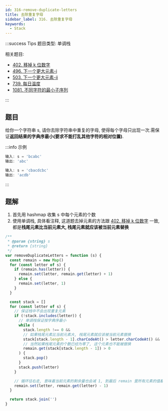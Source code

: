 ```yaml
---
id: 316-remove-duplicate-letters
title: 去除重复字母
sidebar_label: 316. 去除重复字母
keywords:
  - Stack
---
```


:::success Tips
题目类型: 单调栈

相关题目:

- [402. 移掉 k 位数字](/leetcode/medium/402-remove-kdigits)
- [496. 下一个更大元素-i](/leetcode/easy/496-next-greater-element)
- [503. 下一个更大元素-ii](/leetcode/medium/503-next-greater-elements)
- [739. 每日温度](/leetcode/medium/739-daily-temperatures)
- [1081. 不同字符的最小子序列](/leetcode/medium/1081-smallest-subsequence)

:::

## 题目

给你一个字符串 s, 请你去除字符串中重复的字母, 使得每个字母只出现一次.需保证**返回结果的字典序最小(要求不能打乱其他字符的相对位置)**.

:::info 示例

```ts
输入: s = 'bcabc'
输出: 'abc'
```

```ts
输入: s = 'cbacdcbc'
输出: 'acdb'
```

:::

## 题解

1. 首先用 hashmap 收集 s 中每个元素的个数
2. 使用单调栈, 具体看注释, 这道题去掉元素的方法跟 [402. 移掉 k 位数字](/leetcode/medium/402-remove-kdigits) 一致, 都是**栈尾元素比当前元素大, 栈尾元素就应该被当前元素替换**

```ts
/**
 * @param {string} s
 * @return {string}
 */
var removeDuplicateLetters = function (s) {
  const remain = new Map()
  for (const letter of s) {
    if (remain.has(letter)) {
      remain.set(letter, remain.get(letter) + 1)
    } else {
      remain.set(letter, 1)
    }
  }

  const stack = []
  for (const letter of s) {
    // 保证栈中不会出现重复元素
    if (!stack.includes(letter)) {
      // 单调栈保证按字典序最小
      while (
        stack.length !== 0 &&
        // 如果栈尾元素比当前元素大, 栈尾元素就应该被当前元素替换
        stack[stack.length - 1].charCodeAt() > letter.charCodeAt() &&
        // 当然如果栈尾元素的个数已经为零了, 这个元素也不能被替换
        remain.get(stack[stack.length - 1]) > 0
      ) {
        stack.pop()
      }
      stack.push(letter)
    }

    // 循环往右走, 意味着当前元素的剩余量也会减 1, 到最后 remain 里所有元素的值都为 0
    remain.set(letter, remain.get(letter) - 1)
  }

  return stack.join('')
}
```
